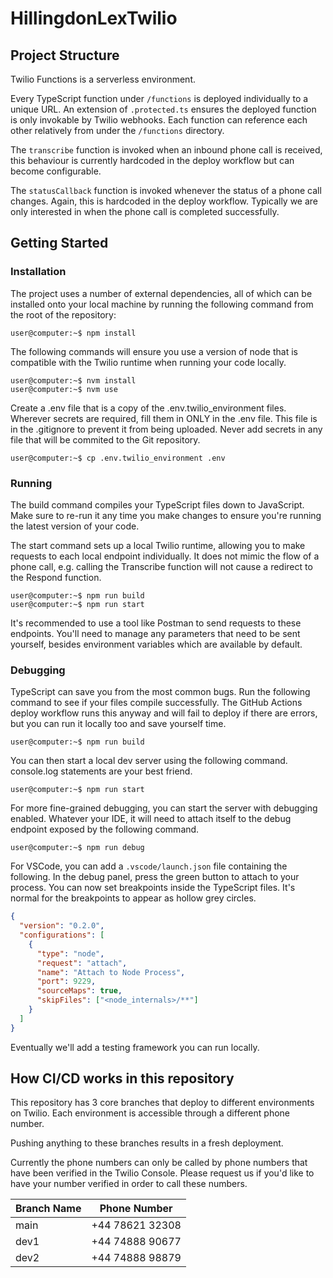 # HillingdonLexTwilio

## Project Structure
Twilio Functions is a serverless environment.

Every TypeScript function under `/functions` is deployed individually to a unique URL. An extension of `.protected.ts` ensures the deployed function is only invokable by Twilio webhooks. Each function can reference each other relatively from under the `/functions` directory.

The `transcribe` function is invoked when an inbound phone call is received, this behaviour is currently hardcoded in the deploy workflow but can become configurable.

The `statusCallback` function is invoked whenever the status of a phone call changes. Again, this is hardcoded in the deploy workflow. Typically we are only interested in when the phone call is completed successfully.

## Getting Started

### Installation

The project uses a number of external dependencies, all of which can be installed onto your local machine by running the following command from the root of the repository:

```console
user@computer:~$ npm install
```

The following commands will ensure you use a version of node that is compatible with the Twilio runtime when running your code locally.

```console
user@computer:~$ nvm install
user@computer:~$ nvm use
```

Create a .env file that is a copy of the .env.twilio_environment files. Wherever secrets are required, fill them in ONLY in the .env file. This file is in the .gitignore to prevent it from being uploaded. Never add secrets in any file that will be commited to the Git repository.

```console
user@computer:~$ cp .env.twilio_environment .env
```

### Running

The build command compiles your TypeScript files down to JavaScript. Make sure to re-run it any time you make changes to ensure you're running the latest version of your code.

The start command sets up a local Twilio runtime, allowing you to make requests to each local endpoint individually. It does not mimic the flow of a phone call, e.g. calling the Transcribe function will not cause a redirect to the Respond function.

```console
user@computer:~$ npm run build
user@computer:~$ npm run start
```

It's recommended to use a tool like Postman to send requests to these endpoints. You'll need to manage any parameters that need to be sent yourself, besides environment variables which are available by default.

### Debugging

TypeScript can save you from the most common bugs. Run the following command to see if your files compile successfully. The GitHub Actions deploy workflow runs this anyway and will fail to deploy if there are errors, but you can run it locally too and save yourself time.

```console
user@computer:~$ npm run build
```

You can then start a local dev server using the following command. console.log statements are your best friend.

```console
user@computer:~$ npm run start
```

For more fine-grained debugging, you can start the server with debugging enabled. Whatever your IDE, it will need to attach itself to the debug endpoint exposed by the following command.

```console
user@computer:~$ npm run debug
```

For VSCode, you can add a `.vscode/launch.json` file containing the following. In the debug panel, press the green button to attach to your process. You can now set breakpoints inside the TypeScript files. It's normal for the breakpoints to appear as hollow grey circles.

```json
{
  "version": "0.2.0",
  "configurations": [
    {
      "type": "node",
      "request": "attach",
      "name": "Attach to Node Process",
      "port": 9229,
      "sourceMaps": true,
      "skipFiles": ["<node_internals>/**"]
    }
  ]
}
```

Eventually we'll add a testing framework you can run locally.

## How CI/CD works in this repository
This repository has 3 core branches that deploy to different environments on Twilio. Each environment is accessible through a different phone number.

Pushing anything to these branches results in a fresh deployment.

Currently the phone numbers can only be called by phone numbers that have been verified in the Twilio Console. Please request us if you'd like to have your number verified in order to call these numbers.

|Branch Name|Phone Number|
|-----------|------------|
|main|+44 78621 32308|
|dev1|+44 74888 90677|
|dev2|+44 74888 98879|
